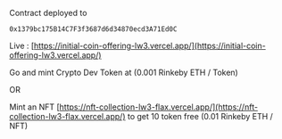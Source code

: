 Contract deployed to 
```
0x1379bc175B14C7F3f3687d6d34870ecd3A71Ed0C
```
Live : [https://initial-coin-offering-lw3.vercel.app/](https://initial-coin-offering-lw3.vercel.app/) 

Go and mint Crypto Dev Token at (0.001 Rinkeby ETH / Token)
  
  OR

Mint an NFT [https://nft-collection-lw3-flax.vercel.app/](https://nft-collection-lw3-flax.vercel.app/) to get 10 token free (0.01 Rinkeby ETH / NFT)
